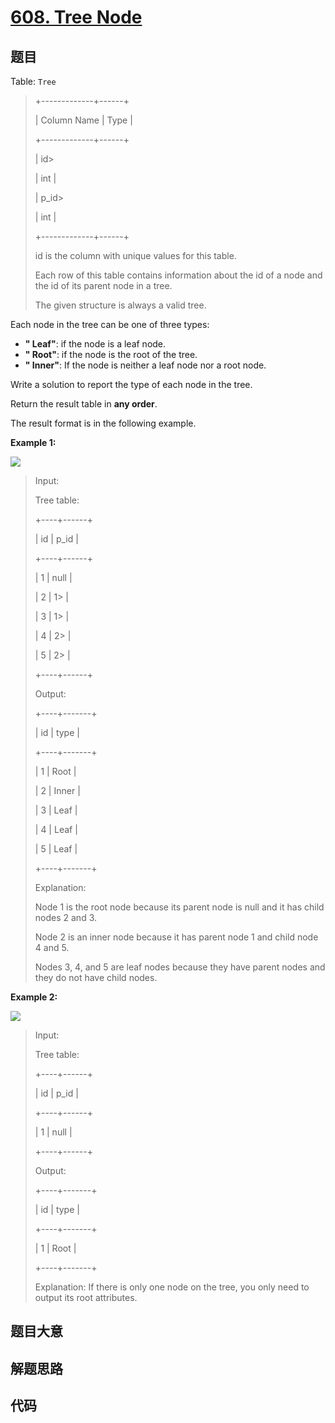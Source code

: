 # [608. Tree Node](https://leetcode.com/problems/tree-node/)

## 题目

Table: `Tree`

> 
> 
> 
> 
> 
> +-------------+------+
> 
> | Column Name | Type |
> 
> +-------------+------+
> 
> | id> 
> > 
>   | int  |
> 
> | p_id> 
> > 
> | int  |
> 
> +-------------+------+
> 
> id is the column with unique values for this table.
> 
> Each row of this table contains information about the id of a node and the id of its parent node in a tree.
> 
> The given structure is always a valid tree.
> 
> 



Each node in the tree can be one of three types:

  * **" Leaf"**: if the node is a leaf node.
  * **" Root"**: if the node is the root of the tree.
  * **" Inner"**: If the node is neither a leaf node nor a root node.

Write a solution to report the type of each node in the tree.

Return the result table in **any order**.

The result format is in the following example.



**Example 1:**

![](https://assets.leetcode.com/uploads/2021/10/22/tree1.jpg)

> Input: 
> 
> Tree table:
> 
> +----+------+
> 
> | id | p_id |
> 
> +----+------+
> 
> | 1  | null |
> 
> | 2  | 1> 
> |
> 
> | 3  | 1> 
> |
> 
> | 4  | 2> 
> |
> 
> | 5  | 2> 
> |
> 
> +----+------+
> 
> Output: 
> 
> +----+-------+
> 
> | id | type  |
> 
> +----+-------+
> 
> | 1  | Root  |
> 
> | 2  | Inner |
> 
> | 3  | Leaf  |
> 
> | 4  | Leaf  |
> 
> | 5  | Leaf  |
> 
> +----+-------+
> 
> Explanation: 
> 
> Node 1 is the root node because its parent node is null and it has child nodes 2 and 3.
> 
> Node 2 is an inner node because it has parent node 1 and child node 4 and 5.
> 
> Nodes 3, 4, and 5 are leaf nodes because they have parent nodes and they do not have child nodes.

**Example 2:**

![](https://assets.leetcode.com/uploads/2021/10/22/tree2.jpg)

> Input: 
> 
> Tree table:
> 
> +----+------+
> 
> | id | p_id |
> 
> +----+------+
> 
> | 1  | null |
> 
> +----+------+
> 
> Output: 
> 
> +----+-------+
> 
> | id | type  |
> 
> +----+-------+
> 
> | 1  | Root  |
> 
> +----+-------+
> 
> Explanation: If there is only one node on the tree, you only need to output its root attributes.
> 
> 


## 题目大意

## 解题思路

## 代码

```javascript

```


